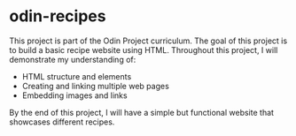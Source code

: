 # odin-recipes
This project is part of the Odin Project curriculum. The goal of this project is to build a basic recipe website using HTML. Throughout this project, I will demonstrate my understanding of:

- HTML structure and elements
- Creating and linking multiple web pages
- Embedding images and links

By the end of this project, I will have a simple but functional website that showcases different recipes.
